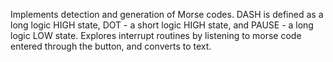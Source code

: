 Implements detection and generation of Morse codes.
DASH is defined as a long logic HIGH state, DOT - a short logic HIGH state, and PAUSE - a long logic LOW state.
Explores interrupt routines by listening to morse code entered through the button, and converts to text.
